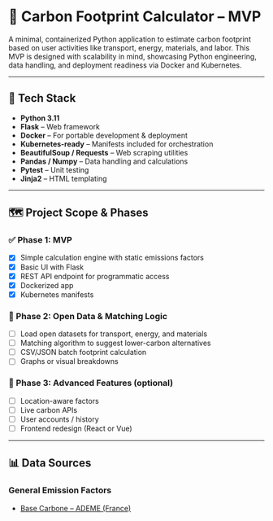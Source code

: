 # 🌱 Carbon Footprint Calculator – MVP

A minimal, containerized Python application to estimate carbon footprint based on user activities like transport, energy, materials, and labor. This MVP is designed with scalability in mind, showcasing Python engineering, data handling, and deployment readiness via Docker and Kubernetes.

---

## 🔧 Tech Stack

- **Python 3.11**
- **Flask** – Web framework
- **Docker** – For portable development & deployment
- **Kubernetes-ready** – Manifests included for orchestration
- **BeautifulSoup / Requests** – Web scraping utilities
- **Pandas / Numpy** – Data handling and calculations
- **Pytest** – Unit testing
- **Jinja2** – HTML templating

---

## 🗺️ Project Scope & Phases

### ✅ Phase 1: MVP
- [x] Simple calculation engine with static emissions factors
- [x] Basic UI with Flask
- [x] REST API endpoint for programmatic access
- [x] Dockerized app
- [x] Kubernetes manifests

### 🚧 Phase 2: Open Data & Matching Logic
- [ ] Load open datasets for transport, energy, and materials
- [ ] Matching algorithm to suggest lower-carbon alternatives
- [ ] CSV/JSON batch footprint calculation
- [ ] Graphs or visual breakdowns

### 🔮 Phase 3: Advanced Features (optional)
- [ ] Location-aware factors
- [ ] Live carbon APIs
- [ ] User accounts / history
- [ ] Frontend redesign (React or Vue)

---

## 📊 Data Sources

### General Emission Factors
- [Base Carbone – ADEME (France)](https://data.ademe.fr/datasets/base-carbone)


